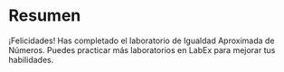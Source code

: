 # Resumen

¡Felicidades! Has completado el laboratorio de Igualdad Aproximada de Números. Puedes practicar más laboratorios en LabEx para mejorar tus habilidades.

